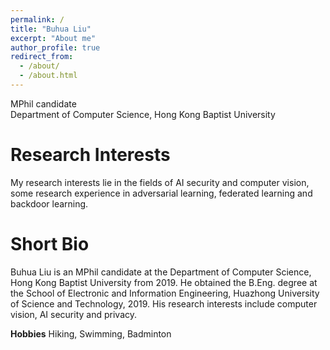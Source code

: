 ```yaml
---
permalink: /
title: "Buhua Liu"
excerpt: "About me"
author_profile: true
redirect_from: 
  - /about/
  - /about.html
---
```


MPhil candidate <br>
Department of Computer Science, Hong Kong Baptist University

**Research Interests**
======
My research interests lie in the fields of AI security and computer vision, some research experience in adversarial learning, federated learning and backdoor learning.

**Short Bio**
======
Buhua Liu is an MPhil candidate at the Department of Computer Science, Hong Kong Baptist University from 2019. He obtained the B.Eng. degree at the School of Electronic and Information Engineering, Huazhong University of Science and Technology, 2019. His research interests include computer vision, AI security and privacy.

**Hobbies**
Hiking, Swimming, Badminton
